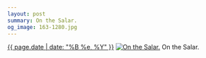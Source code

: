 ```yaml
---
layout: post
summary: On the Salar.
og_image: 163-1280.jpg
---
```


<p>
  <time><a href="/163">{{ page.date | date: "%B %e, %Y" }}</a></time>
  <a href="/163"><img src="{{ site.assets_url }}/163-640.jpg" srcset="{{ site.assets_url }}/163-1280.jpg 1280w, {{ site.assets_url }}/163-960.jpg 960w, {{ site.assets_url }}/163-640.jpg 640w, {{ site.assets_url }}/163-320.jpg 320w" sizes="(min-width: 700px) 50vw, calc(100vw - 2rem)" alt="On the Salar." /></a>
  <span>On the Salar.</span>
</p>
